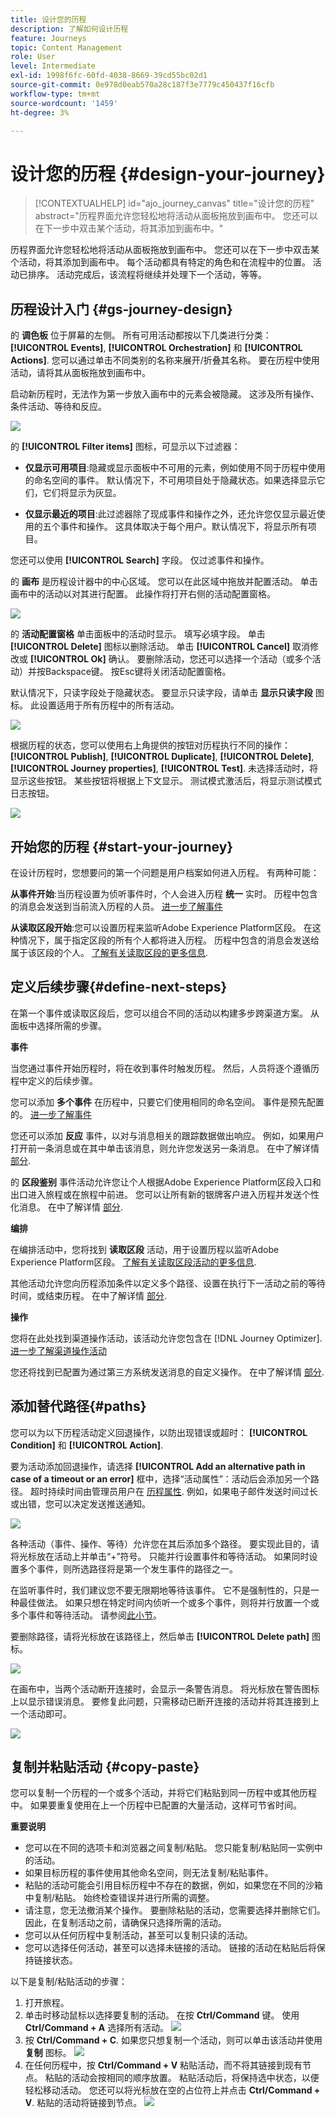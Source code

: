 ```yaml
---
title: 设计您的历程
description: 了解如何设计历程
feature: Journeys
topic: Content Management
role: User
level: Intermediate
exl-id: 1998f6fc-60fd-4038-8669-39cd55bc02d1
source-git-commit: 0e978d0eab570a28c187f3e7779c450437f16cfb
workflow-type: tm+mt
source-wordcount: '1459'
ht-degree: 3%

---
```


# 设计您的历程 {#design-your-journey}

>[!CONTEXTUALHELP]
>id="ajo_journey_canvas"
>title="设计您的历程"
>abstract="历程界面允许您轻松地将活动从面板拖放到画布中。 您还可以在下一步中双击某个活动，将其添加到画布中。"

历程界面允许您轻松地将活动从面板拖放到画布中。 您还可以在下一步中双击某个活动，将其添加到画布中。 每个活动都具有特定的角色和在流程中的位置。 活动已排序。 活动完成后，该流程将继续并处理下一个活动，等等。

## 历程设计入门 {#gs-journey-design}

的 **调色板** 位于屏幕的左侧。 所有可用活动都按以下几类进行分类： **[!UICONTROL Events]**, **[!UICONTROL Orchestration]** 和 **[!UICONTROL Actions]**. 您可以通过单击不同类别的名称来展开/折叠其名称。 要在历程中使用活动，请将其从面板拖放到画布中。

启动新历程时，无法作为第一步放入画布中的元素会被隐藏。 这涉及所有操作、条件活动、等待和反应。

![](assets/journey38.png)

的 **[!UICONTROL Filter items]** 图标，可显示以下过滤器：

* **仅显示可用项目**:隐藏或显示面板中不可用的元素，例如使用不同于历程中使用的命名空间的事件。 默认情况下，不可用项目处于隐藏状态。如果选择显示它们，它们将显示为灰显。

* **仅显示最近的项目**:此过滤器除了现成事件和操作之外，还允许您仅显示最近使用的五个事件和操作。 这具体取决于每个用户。默认情况下，将显示所有项目。

您还可以使用 **[!UICONTROL Search]** 字段。 仅过滤事件和操作。

的 **画布** 是历程设计器中的中心区域。 您可以在此区域中拖放并配置活动。 单击画布中的活动以对其进行配置。 此操作将打开右侧的活动配置窗格。

![](assets/journey39.png)

的 **活动配置窗格** 单击面板中的活动时显示。 填写必填字段。 单击 **[!UICONTROL Delete]** 图标以删除活动。 单击 **[!UICONTROL Cancel]** 取消修改或 **[!UICONTROL Ok]** 确认。 要删除活动，您还可以选择一个活动（或多个活动）并按Backspace键。 按Esc键将关闭活动配置窗格。

默认情况下，只读字段处于隐藏状态。 要显示只读字段，请单击 **显示只读字段** 图标。 此设置适用于所有历程中的所有活动。

![](assets/journey59bis.png)

根据历程的状态，您可以使用右上角提供的按钮对历程执行不同的操作： **[!UICONTROL Publish]**, **[!UICONTROL Duplicate]**, **[!UICONTROL Delete]**, **[!UICONTROL Journey properties]**, **[!UICONTROL Test]**. 未选择活动时，将显示这些按钮。 某些按钮将根据上下文显示。 测试模式激活后，将显示测试模式日志按钮。

![](assets/journey41.png)

## 开始您的历程 {#start-your-journey}

在设计历程时，您想要问的第一个问题是用户档案如何进入历程。 有两种可能：

**从事件开始**:当历程设置为侦听事件时，个人会进入历程 **统一** 实时。 历程中包含的消息会发送到当前流入历程的人员。 [进一步了解事件](../event/about-events.md)

**从读取区段开始**:您可以设置历程来监听Adobe Experience Platform区段。 在这种情况下，属于指定区段的所有个人都将进入历程。 历程中包含的消息会发送给属于该区段的个人。 [了解有关读取区段的更多信息](read-segment.md).

## 定义后续步骤{#define-next-steps}

在第一个事件或读取区段后，您可以组合不同的活动以构建多步跨渠道方案。 从面板中选择所需的步骤。

**事件**

当您通过事件开始历程时，将在收到事件时触发历程。 然后，人员将逐个遵循历程中定义的后续步骤。

您可以添加 **多个事件** 在历程中，只要它们使用相同的命名空间。 事件是预先配置的。 [进一步了解事件](about-journey-activities.md#event-activities)

您还可以添加 **反应** 事件，以对与消息相关的跟踪数据做出响应。 例如，如果用户打开前一条消息或在其中单击该消息，则允许您发送另一条消息。 在中了解详情 [部分](reaction-events.md).

的 **区段鉴别** 事件活动允许您让个人根据Adobe Experience Platform区段入口和出口进入旅程或在旅程中前进。 您可以让所有新的银牌客户进入历程并发送个性化消息。 在中了解详情 [部分](segment-qualification-events.md).

**编排**

在编排活动中，您将找到 **读取区段** 活动，用于设置历程以监听Adobe Experience Platform区段。 [了解有关读取区段活动的更多信息](read-segment.md).

其他活动允许您向历程添加条件以定义多个路径、设置在执行下一活动之前的等待时间，或结束历程。 在中了解详情 [部分](about-journey-activities.md#orchestration-activities).

**操作**

您将在此处找到渠道操作活动，该活动允许您包含在 [!DNL Journey Optimizer]. [进一步了解渠道操作活动](journeys-message.md)

您还将找到已配置为通过第三方系统发送消息的自定义操作。 在中了解详情 [部分](about-journey-activities.md#action-activities).

## 添加替代路径{#paths}

您可以为以下历程活动定义回退操作，以防出现错误或超时： **[!UICONTROL Condition]** 和 **[!UICONTROL Action]**.

要为活动添加回退操作，请选择 **[!UICONTROL Add an alternative path in case of a timeout or an error]** 框中，选择“活动属性”：活动后会添加另一个路径。 超时持续时间由管理员用户在 [历程属性](../building-journeys/journey-gs.md#change-properties). 例如，如果电子邮件发送时间过长或出错，您可以决定发送推送通知。

![](assets/journey42.png)

各种活动（事件、操作、等待）允许您在其后添加多个路径。 要实现此目的，请将光标放在活动上并单击“+”符号。 只能并行设置事件和等待活动。 如果同时设置多个事件，则所选路径将是第一个发生事件的路径之一。

在监听事件时，我们建议您不要无限期地等待该事件。 它不是强制性的，只是一种最佳做法。 如果只想在特定时间内侦听一个或多个事件，则将并行放置一个或多个事件和等待活动。 请参阅[此小节](../building-journeys/general-events.md#events-specific-time)。

要删除路径，请将光标放在该路径上，然后单击 **[!UICONTROL Delete path]** 图标。

![](assets/journey42ter.png)

在画布中，当两个活动断开连接时，会显示一条警告消息。 将光标放在警告图标上以显示错误消息。 要修复此问题，只需移动已断开连接的活动并将其连接到上一个活动即可。

![](assets/canvas-disconnected.png)

## 复制并粘贴活动 {#copy-paste}

您可以复制一个历程的一个或多个活动，并将它们粘贴到同一历程中或其他历程中。 如果要重复使用在上一个历程中已配置的大量活动，这样可节省时间。

**重要说明**

* 您可以在不同的选项卡和浏览器之间复制/粘贴。 您只能复制/粘贴同一实例中的活动。
* 如果目标历程的事件使用其他命名空间，则无法复制/粘贴事件。
* 粘贴的活动可能会引用目标历程中不存在的数据，例如，如果您在不同的沙箱中复制/粘贴。 始终检查错误并进行所需的调整。
* 请注意，您无法撤消某个操作。 要删除粘贴的活动，您需要选择并删除它们。 因此，在复制活动之前，请确保只选择所需的活动。
* 您可以从任何历程中复制活动，甚至可以复制只读的活动。
* 您可以选择任何活动，甚至可以选择未链接的活动。 链接的活动在粘贴后将保持链接状态。

以下是复制/粘贴活动的步骤：

1. 打开旅程。
1. 单击时移动鼠标以选择要复制的活动。 在按 **Ctrl/Command** 键。 使用 **Ctrl/Command + A** 选择所有活动。
   ![](assets/copy-paste1.png)
1. 按 **Ctrl/Command + C**.
如果您只想复制一个活动，则可以单击该活动并使用 **复制** 图标。
   ![](assets/copy-paste2.png)
1. 在任何历程中，按 **Ctrl/Command + V** 粘贴活动，而不将其链接到现有节点。 粘贴的活动会按相同的顺序放置。 粘贴活动后，将保持选中状态，以便轻松移动活动。 您还可以将光标放在空的占位符上并点击 **Ctrl/Command + V**. 粘贴的活动将链接到节点。
   ![](assets/copy-paste3.png)
